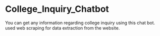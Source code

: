 # College_Inquiry_Chatbot
You can get any information regarding college inquiry using this chat bot.
used web scraping for data extraction from the website.
